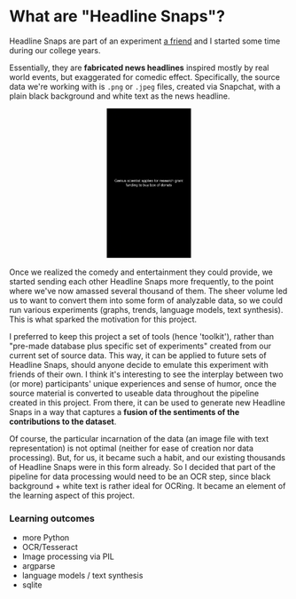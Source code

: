 # What are "Headline Snaps"?

Headline Snaps are part of an experiment [a friend](https://github.com/Quadrixis) and I started some time during our college years.

Essentially, they are **fabricated news headlines** inspired mostly by real world events, but exaggerated for comedic effect. Specifically, the source data we're working with is `.png` or `.jpeg` files, created via Snapchat, with a plain black background and white text as the news headline.

<p align="center"><img src="../assets/example_headline.jpg" alt="example headline snap" style="width:30%"/></p>

Once we realized the comedy and entertainment they could provide, we started sending each other Headline Snaps more frequently, to the point where we've now amassed several thousand of them. The sheer volume led us to want to convert them into some form of analyzable data, so we could run various experiments (graphs, trends, language models, text synthesis). This is what sparked the motivation for this project.

I preferred to keep this project a set of tools (hence 'toolkit'), rather than "pre-made database plus specific set of experiments" created from our current set of source data. This way, it can be applied to future sets of Headline Snaps, should anyone decide to emulate this experiment with friends of their own. I think it's interesting to see the interplay between two (or more) participants' unique experiences and sense of humor, once the source material is converted to useable data throughout the pipeline created in this project. From there, it can be used to generate new Headline Snaps in a way that captures a **fusion of the sentiments of the contributions to the dataset**.

Of course, the particular incarnation of the data (an image file with text representation) is not optimal (neither for ease of creation nor data processing). But, for us, it became such a habit, and our existing thousands of Headline Snaps were in this form already. So I decided that part of the pipeline for data processing would need to be an OCR step, since black background + white text is rather ideal for OCRing. It became an element of the learning aspect of this project.

### Learning outcomes
- more Python
- OCR/Tesseract
- Image processing via PIL
- argparse
- language models / text synthesis
- sqlite
